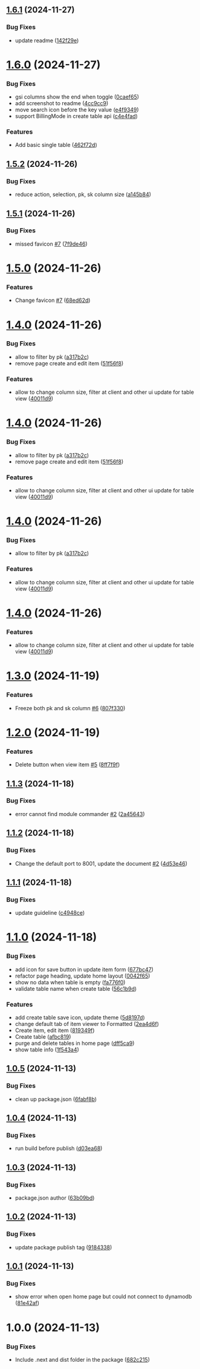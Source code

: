 ## [1.6.1](https://github.com/thongdong7/dynamodb-explorer/compare/v1.6.0...v1.6.1) (2024-11-27)


### Bug Fixes

* update readme ([142f29e](https://github.com/thongdong7/dynamodb-explorer/commit/142f29ec6e2e39b4364bf6a683e44787e7ad093e))

# [1.6.0](https://github.com/thongdong7/dynamodb-explorer/compare/v1.5.2...v1.6.0) (2024-11-27)


### Bug Fixes

*  gsi columns show the end when toggle ([0caef65](https://github.com/thongdong7/dynamodb-explorer/commit/0caef650df86ca292e0acc073913de24867adddd))
* add screenshot to readme ([4cc9cc9](https://github.com/thongdong7/dynamodb-explorer/commit/4cc9cc91ad5d339ba8d95df957b556e09665c762))
* move search icon before the key value ([e4f9349](https://github.com/thongdong7/dynamodb-explorer/commit/e4f9349d63853299bfc7c353281936c30369d03b))
* support BillingMode in create table api ([c4e4fad](https://github.com/thongdong7/dynamodb-explorer/commit/c4e4fad67526a78d06b46f26c4caa101760c65c0))


### Features

* Add basic single table ([462f72d](https://github.com/thongdong7/dynamodb-explorer/commit/462f72d2a9dee515a9c77a64bc8c2450bbe985e0))

## [1.5.2](https://github.com/thongdong7/dynamodb-explorer/compare/v1.5.1...v1.5.2) (2024-11-26)


### Bug Fixes

* reduce action, selection, pk, sk column size ([a145b84](https://github.com/thongdong7/dynamodb-explorer/commit/a145b84e1ea54142a2ef16022b1837806f576815))

## [1.5.1](https://github.com/thongdong7/dynamodb-explorer/compare/v1.5.0...v1.5.1) (2024-11-26)


### Bug Fixes

* missed favicon [#7](https://github.com/thongdong7/dynamodb-explorer/issues/7) ([7f9de46](https://github.com/thongdong7/dynamodb-explorer/commit/7f9de46c29c51ade15e4ccef977b88e9acbf9687))

# [1.5.0](https://github.com/thongdong7/dynamodb-explorer/compare/v1.4.0...v1.5.0) (2024-11-26)


### Features

* Change favicon [#7](https://github.com/thongdong7/dynamodb-explorer/issues/7) ([68ed62d](https://github.com/thongdong7/dynamodb-explorer/commit/68ed62def3fdc6806f05c37fad7b86e5601852dd))

# [1.4.0](https://github.com/thongdong7/dynamodb-explorer/compare/v1.3.0...v1.4.0) (2024-11-26)


### Bug Fixes

* allow to filter by pk ([a317b2c](https://github.com/thongdong7/dynamodb-explorer/commit/a317b2c84baa37866920f664b3b1ac6252b4faa2))
* remove page create and edit item ([51f56f8](https://github.com/thongdong7/dynamodb-explorer/commit/51f56f8fffa1c9466b6e92727cfd660e1e436efd))


### Features

* allow to change column size, filter at client and other ui update for table view ([40011d9](https://github.com/thongdong7/dynamodb-explorer/commit/40011d9024557e6652452d09909ab2be5a39126c))

# [1.4.0](https://github.com/thongdong7/dynamodb-explorer/compare/v1.3.0...v1.4.0) (2024-11-26)


### Bug Fixes

* allow to filter by pk ([a317b2c](https://github.com/thongdong7/dynamodb-explorer/commit/a317b2c84baa37866920f664b3b1ac6252b4faa2))
* remove page create and edit item ([51f56f8](https://github.com/thongdong7/dynamodb-explorer/commit/51f56f8fffa1c9466b6e92727cfd660e1e436efd))


### Features

* allow to change column size, filter at client and other ui update for table view ([40011d9](https://github.com/thongdong7/dynamodb-explorer/commit/40011d9024557e6652452d09909ab2be5a39126c))

# [1.4.0](https://github.com/thongdong7/dynamodb-explorer/compare/v1.3.0...v1.4.0) (2024-11-26)


### Bug Fixes

* allow to filter by pk ([a317b2c](https://github.com/thongdong7/dynamodb-explorer/commit/a317b2c84baa37866920f664b3b1ac6252b4faa2))


### Features

* allow to change column size, filter at client and other ui update for table view ([40011d9](https://github.com/thongdong7/dynamodb-explorer/commit/40011d9024557e6652452d09909ab2be5a39126c))

# [1.4.0](https://github.com/thongdong7/dynamodb-explorer/compare/v1.3.0...v1.4.0) (2024-11-26)


### Features

* allow to change column size, filter at client and other ui update for table view ([40011d9](https://github.com/thongdong7/dynamodb-explorer/commit/40011d9024557e6652452d09909ab2be5a39126c))

# [1.3.0](https://github.com/thongdong7/dynamodb-explorer/compare/v1.2.0...v1.3.0) (2024-11-19)


### Features

* Freeze both pk and sk column [#6](https://github.com/thongdong7/dynamodb-explorer/issues/6) ([807f330](https://github.com/thongdong7/dynamodb-explorer/commit/807f33010115736344d2a50e99170cd01824cf17))

# [1.2.0](https://github.com/thongdong7/dynamodb-explorer/compare/v1.1.3...v1.2.0) (2024-11-19)


### Features

* Delete button when view item [#5](https://github.com/thongdong7/dynamodb-explorer/issues/5) ([8ff7f9f](https://github.com/thongdong7/dynamodb-explorer/commit/8ff7f9f07e20218a67221f16c2cf4928668a9dfc))

## [1.1.3](https://github.com/thongdong7/dynamodb-explorer/compare/v1.1.2...v1.1.3) (2024-11-18)


### Bug Fixes

* error cannot find module commander [#2](https://github.com/thongdong7/dynamodb-explorer/issues/2) ([2a45643](https://github.com/thongdong7/dynamodb-explorer/commit/2a456435827d280dbf424cedc82e2fcbd6d90b87))

## [1.1.2](https://github.com/thongdong7/dynamodb-explorer/compare/v1.1.1...v1.1.2) (2024-11-18)


### Bug Fixes

* Change the default port to 8001, update the document [#2](https://github.com/thongdong7/dynamodb-explorer/issues/2) ([4d53e46](https://github.com/thongdong7/dynamodb-explorer/commit/4d53e4673b736481a585a47f5602790c527a6e82))

## [1.1.1](https://github.com/thongdong7/dynamodb-explorer/compare/v1.1.0...v1.1.1) (2024-11-18)


### Bug Fixes

* update guideline ([c4948ce](https://github.com/thongdong7/dynamodb-explorer/commit/c4948cec36a7ba79c1b29b974976f48374af8af7))

# [1.1.0](https://github.com/thongdong7/dynamodb-explorer/compare/v1.0.5...v1.1.0) (2024-11-18)


### Bug Fixes

* add icon for save button in update item form ([677bc47](https://github.com/thongdong7/dynamodb-explorer/commit/677bc47d2a2cf9f2e329640ef992ebe49bbdb124))
* refactor page heading, update home layout ([0042f65](https://github.com/thongdong7/dynamodb-explorer/commit/0042f6507ca33a4fe155c3acf687c2efb7850b75))
* show no data when table is empty ([fa776f0](https://github.com/thongdong7/dynamodb-explorer/commit/fa776f0c32f336cf445f4ed92257cd1d792ddc56))
* validate table name when create table ([56c1b9d](https://github.com/thongdong7/dynamodb-explorer/commit/56c1b9d47a62de62c7e0a774dc0ec1839e195060))


### Features

* add create table save icon, update theme ([5d8197d](https://github.com/thongdong7/dynamodb-explorer/commit/5d8197d3b9964d02d2051b2fd025f84800c3d72f))
* change default tab of item viewer to Formatted ([2ea4d6f](https://github.com/thongdong7/dynamodb-explorer/commit/2ea4d6f465afd6e6a706c0a8bc303bf7795a4d5d))
* Create item, edit item ([819349f](https://github.com/thongdong7/dynamodb-explorer/commit/819349ff55b0715c38e3a7d558dae76fdaa2152e))
* Create table ([afbc819](https://github.com/thongdong7/dynamodb-explorer/commit/afbc8193e52717b1cfe948bdafecfcd0380d7955))
* purge and delete tables in home page ([dff5ca9](https://github.com/thongdong7/dynamodb-explorer/commit/dff5ca9f19737f02ea38620884343d303d47bf87))
* show table info ([1f543a4](https://github.com/thongdong7/dynamodb-explorer/commit/1f543a4df4220f697bb5d72640e9837a73b55d5d))

## [1.0.5](https://github.com/thongdong7/dynamodb-explorer/compare/v1.0.4...v1.0.5) (2024-11-13)


### Bug Fixes

* clean up package.json ([6fabf8b](https://github.com/thongdong7/dynamodb-explorer/commit/6fabf8b9500c1c39f569c615e0ec037b7bd15c8e))

## [1.0.4](https://github.com/thongdong7/dynamodb-explorer/compare/v1.0.3...v1.0.4) (2024-11-13)


### Bug Fixes

* run build before publish ([d03ea68](https://github.com/thongdong7/dynamodb-explorer/commit/d03ea682c68e778d4f4f928d96d7cb3b999d7c1d))

## [1.0.3](https://github.com/thongdong7/dynamodb-explorer/compare/v1.0.2...v1.0.3) (2024-11-13)


### Bug Fixes

* package.json author ([63b09bd](https://github.com/thongdong7/dynamodb-explorer/commit/63b09bd97ad4ed4feafa449dd4cc7e9ca2f48e6b))

## [1.0.2](https://github.com/thongdong7/dynamodb-explorer/compare/v1.0.1...v1.0.2) (2024-11-13)


### Bug Fixes

* update package publish tag ([9184338](https://github.com/thongdong7/dynamodb-explorer/commit/9184338b1ea2ce0bced5513a3b7d6ce3a93f2e57))

## [1.0.1](https://github.com/thongdong7/dynamodb-explorer/compare/v1.0.0...v1.0.1) (2024-11-13)


### Bug Fixes

* show error when open home page but could not connect to dynamodb ([81e42af](https://github.com/thongdong7/dynamodb-explorer/commit/81e42af6da59cdaebdb21f5624dbcbac4b223bc5))

# 1.0.0 (2024-11-13)


### Bug Fixes

* Include .next and dist folder in the package ([682c215](https://github.com/thongdong7/dynamodb-explorer/commit/682c2157d632a3f8f55c75786c5d5dd1d549f779))
